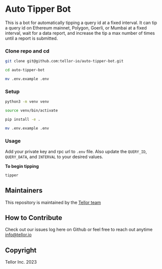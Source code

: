 # Auto Tipper Bot

This is a bot for automatically tipping a query id at a fixed interval. It can tip a query id on Ethereum mainnet, Polygon, Goerli, or Mumbai at a fixed interval, wait for a data report, and increase the tip a max number of times until a report is submitted.

### Clone repo and cd
```sh
git clone git@github.com:tellor-io/auto-tipper-bot.git
```
```sh
cd auto-tipper-bot
```
```sh
mv .env.example .env
```

### Setup

```sh
python3 -m venv venv
```
```sh
source venv/bin/activate
```

```sh
pip install -e .
```

```sh
mv .env.example .env
```

### Usage
Add your private key and rpc url to `.env` file. Also update the `QUERY_ID`, `QUERY_DATA`, and `INTERVAL` to your desired values.

**To begin tipping**
```sh
tipper
```

## Maintainers <a name="maintainers"> </a>
This repository is maintained by the [Tellor team](https://github.com/orgs/tellor-io/people)


## How to Contribute<a name="how2contribute"> </a>  

Check out our issues log here on Github or feel free to reach out anytime [info@tellor.io](mailto:info@tellor.io)

## Copyright

Tellor Inc. 2023